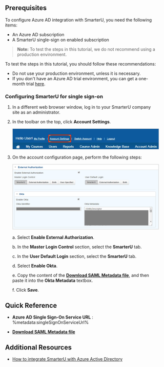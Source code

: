 ## Prerequisites

To configure Azure AD integration with SmarterU, you need the following items:

- An Azure AD subscription
- A SmarterU single-sign on enabled subscription

> **Note:**
> To test the steps in this tutorial, we do not recommend using a production environment.

To test the steps in this tutorial, you should follow these recommendations:

- Do not use your production environment, unless it is necessary.
- If you don't have an Azure AD trial environment, you can get a one-month trial [here](https://azure.microsoft.com/pricing/free-trial/).

### Configuring SmarterU for single sign-on

1. In a different web browser window, log in to your SmarterU company site as an administrator.

2. In the toolbar on the top, click **Account Settings**.
   
    ![Account Settings](./media/ic777326.png "Account Settings")

3. On the account configuration page, perform the following steps:
   
    ![External Authorization](./media/ic777327.png "External Authorization") 
 
      a. Select **Enable External Authorization**.
  
      b. In the **Master Login Control** section, select the **SmarterU** tab.
  
      c. In the **User Default Login** section, select the **SmarterU** tab.
  
      d. Select **Enable Okta**.
  
      e. Copy the content of the **[Download SAML Metadata file](%metadata:metadataDownloadUrl%)**, and then paste it into the **Okta Metadata** textbox.
  
      f. Click **Save**.

## Quick Reference

* **Azure AD Single Sign-On Service URL** : %metadata:singleSignOnServiceUrl%

* **[Download SAML Metadata file](%metadata:metadataDownloadUrl%)**

## Additional Resources

* [How to integrate SmarterU with Azure Active Directory](https://docs.microsoft.com/azure/active-directory/active-directory-saas-smarteru-tutorial)

